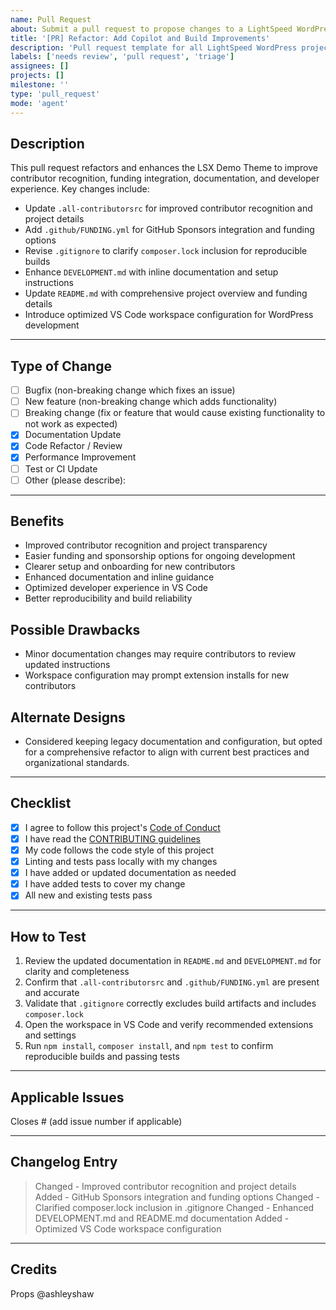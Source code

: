 ```yaml
---
name: Pull Request
about: Submit a pull request to propose changes to a LightSpeed WordPress project.
title: '[PR] Refactor: Add Copilot and Build Improvements'
description: 'Pull request template for all LightSpeed WordPress projects.'
labels: ['needs review', 'pull request', 'triage']
assignees: []
projects: []
milestone: ''
type: 'pull_request'
mode: 'agent'
---
```


<!--
Thank you for contributing to a LightSpeed project! Please fill out this template as completely as possible to help us review your pull request efficiently.
For guidance, see our [CONTRIBUTING guidelines](../.github/CONTRIBUTING.md) and [Code of Conduct](../.github/CODE_OF_CONDUCT.md).
-->

## Description

This pull request refactors and enhances the LSX Demo Theme to improve contributor recognition, funding integration, documentation, and developer experience. Key changes include:

-   Update `.all-contributorsrc` for improved contributor recognition and project details
-   Add `.github/FUNDING.yml` for GitHub Sponsors integration and funding options
-   Revise `.gitignore` to clarify `composer.lock` inclusion for reproducible builds
-   Enhance `DEVELOPMENT.md` with inline documentation and setup instructions
-   Update `README.md` with comprehensive project overview and funding details
-   Introduce optimized VS Code workspace configuration for WordPress development

---

## Type of Change

-   [ ] Bugfix (non-breaking change which fixes an issue)
-   [ ] New feature (non-breaking change which adds functionality)
-   [ ] Breaking change (fix or feature that would cause existing functionality to not work as expected)
-   [x] Documentation Update
-   [x] Code Refactor / Review
-   [x] Performance Improvement
-   [ ] Test or CI Update
-   [ ] Other (please describe):

---

## Benefits

-   Improved contributor recognition and project transparency
-   Easier funding and sponsorship options for ongoing development
-   Clearer setup and onboarding for new contributors
-   Enhanced documentation and inline guidance
-   Optimized developer experience in VS Code
-   Better reproducibility and build reliability

## Possible Drawbacks

-   Minor documentation changes may require contributors to review updated instructions
-   Workspace configuration may prompt extension installs for new contributors

## Alternate Designs

-   Considered keeping legacy documentation and configuration, but opted for a comprehensive refactor to align with current best practices and organizational standards.

---

## Checklist

-   [x] I agree to follow this project's [Code of Conduct](../.github/CODE_OF_CONDUCT.md)
-   [x] I have read the [CONTRIBUTING guidelines](../.github/CONTRIBUTING.md)
-   [x] My code follows the code style of this project
-   [x] Linting and tests pass locally with my changes
-   [x] I have added or updated documentation as needed
-   [x] I have added tests to cover my change
-   [x] All new and existing tests pass

---

## How to Test

1. Review the updated documentation in `README.md` and `DEVELOPMENT.md` for clarity and completeness
2. Confirm that `.all-contributorsrc` and `.github/FUNDING.yml` are present and accurate
3. Validate that `.gitignore` correctly excludes build artifacts and includes `composer.lock`
4. Open the workspace in VS Code and verify recommended extensions and settings
5. Run `npm install`, `composer install`, and `npm test` to confirm reproducible builds and passing tests

---

## Applicable Issues

Closes # (add issue number if applicable)

---

## Changelog Entry

> Changed - Improved contributor recognition and project details
> Added - GitHub Sponsors integration and funding options
> Changed - Clarified composer.lock inclusion in .gitignore
> Changed - Enhanced DEVELOPMENT.md and README.md documentation
> Added - Optimized VS Code workspace configuration

---

## Credits

Props @ashleyshaw
